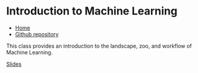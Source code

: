 # Introduction to Machine Learning

* [Home](https://supaerodatascience.github.io/machine-learning/)
* [Github repository](https://github.com/SupaeroDataScience/machine-learning/)

This class provides an introduction to the landscape, zoo, and workflow of Machine Learning.

[Slides](https://github.com/SupaeroDataScience/machine-learning/blob/main/0%20-%20Introduction/pres.pdf)

